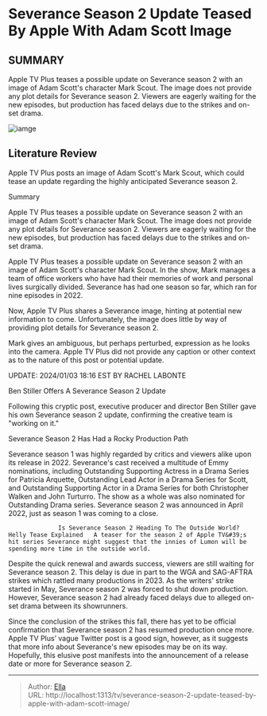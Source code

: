 # Severance Season 2 Update Teased By Apple With Adam Scott Image


## SUMMARY 



  Apple TV Plus teases a possible update on Severance season 2 with an image of Adam Scott&#39;s character Mark Scout.   The image does not provide any plot details for Severance season 2.   Viewers are eagerly waiting for the new episodes, but production has faced delays due to the strikes and on-set drama.  

![iamge]()

## Literature Review
Apple TV Plus posts an image of Adam Scott&#39;s Mark Scout, which could tease an update regarding the highly anticipated Severance season 2. 


Summary

  Apple TV Plus teases a possible update on Severance season 2 with an image of Adam Scott&#39;s character Mark Scout.   The image does not provide any plot details for Severance season 2.   Viewers are eagerly waiting for the new episodes, but production has faced delays due to the strikes and on-set drama.  





Apple TV Plus teases a possible update on Severance season 2 with an image of Adam Scott&#39;s character Mark Scout. In the show, Mark manages a team of office workers who have had their memories of work and personal lives surgically divided. Severance has had one season so far, which ran for nine episodes in 2022.




Now, Apple TV Plus shares a Severance image, hinting at potential new information to come. Unfortunately, the image does little by way of providing plot details for Severance season 2.


 

Mark gives an ambiguous, but perhaps perturbed, expression as he looks into the camera. Apple TV Plus did not provide any caption or other context as to the nature of this post or potential update.



UPDATE: 2024/01/03 18:16 EST BY RACHEL LABONTE


Ben Stiller Offers A Severance Season 2 Update


Following this cryptic post, executive producer and director Ben Stiller gave his own Severance season 2 update, confirming the creative team is &#34;working on it.&#34;





 Severance Season 2 Has Had a Rocky Production Path 
         




Severance season 1 was highly regarded by critics and viewers alike upon its release in 2022. Severance&#39;s cast received a multitude of Emmy nominations, including Outstanding Supporting Actress in a Drama Series for Patricia Arquette, Outstanding Lead Actor in a Drama Series for Scott, and Outstanding Supporting Actor in a Drama Series for both Christopher Walken and John Turturro. The show as a whole was also nominated for Outstanding Drama series. Severance season 2 was announced in April 2022, just as season 1 was coming to a close.

                  Is Severance Season 2 Heading To The Outside World? Helly Tease Explained   A teaser for the season 2 of Apple TV&#39;s hit series Severance might suggest that the innies of Lumon will be spending more time in the outside world.    

Despite the quick renewal and awards success, viewers are still waiting for Severance season 2. This delay is due in part to the WGA and SAG-AFTRA strikes which rattled many productions in 2023. As the writers&#39; strike started in May, Severance season 2 was forced to shut down production. However, Severance season 2 had already faced delays due to alleged on-set drama between its showrunners.




Since the conclusion of the strikes this fall, there has yet to be official confirmation that Severance season 2 has resumed production once more. Apple TV Plus’ vague Twitter post is a good sign, however, as it suggests that more info about Severance&#39;s new episodes may be on its way. Hopefully, this elusive post manifests into the announcement of a release date or more for Severance season 2.



---

> Author: [Ella](https://instagram.hk.cn/)  
> URL: http://localhost:1313/tv/severance-season-2-update-teased-by-apple-with-adam-scott-image/  

